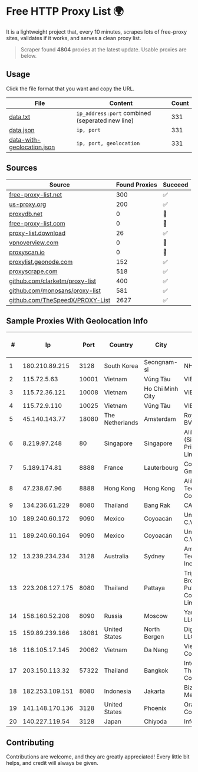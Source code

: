 
# Free HTTP Proxy List 🌍

It is a lightweight project that, every 10 minutes, scrapes lots of free-proxy sites, validates if it works, and serves a clean proxy list.


> Scraper found **4804** proxies at the latest update. Usable proxies are below.

## Usage

Click the file format that you want and copy the URL.


|File|Content|Count|
|----|-------|-----|
|[data.txt](https://raw.githubusercontent.com/themiralay/Proxy-List-World/master/data.txt)|`ip_address:port` combined (seperated new line)|331|
|[data.json](https://raw.githubusercontent.com/themiralay/Proxy-List-World/master/data.json)|`ip, port`|331|
|[data-with-geolocation.json](https://raw.githubusercontent.com/themiralay/Proxy-List-World/master/data-with-geolocation.json)|`ip, port, geolocation`|331|

## Sources

|Source|Found Proxies|Succeed|
|------|-------------|-------|
|[free-proxy-list.net](https://free-proxy-list.net)|300|✅|
|[us-proxy.org](https://www.us-proxy.org)|200|✅|
|[proxydb.net](http://proxydb.net)|0|🚫|
|[free-proxy-list.com](https://free-proxy-list.com/?page=&port=&type%5B%5D=http&type%5B%5D=https&up_time=0&search=Search)|0|🚫|
|[proxy-list.download](https://www.proxy-list.download/HTTP)|26|✅|
|[vpnoverview.com](https://vpnoverview.com/privacy/anonymous-browsing/free-proxy-servers)|0|🚫|
|[proxyscan.io](https://www.proxyscan.io)|0|🚫|
|[proxylist.geonode.com](https://proxylist.geonode.com/api/proxy-list?limit=300&page=1&sort_by=lastChecked&sort_type=desc&protocols=http,https)|152|✅|
|[proxyscrape.com](https://api.proxyscrape.com/v2/?request=displayproxies&protocol=http&timeout=10000&country=all&ssl=all&anonymity=all)|518|✅|
|[github.com/clarketm/proxy-list](https://raw.githubusercontent.com/clarketm/proxy-list/master/proxy-list-raw.txt)|400|✅|
|[github.com/monosans/proxy-list](https://raw.githubusercontent.com/monosans/proxy-list/main/proxies/http.txt)|581|✅|
|[github.com/TheSpeedX/PROXY-List](https://raw.githubusercontent.com/TheSpeedX/PROXY-List/master/http.txt)|2627|✅|


## Sample Proxies With Geolocation Info

|#|Ip|Port|Country|City|Internet Service Provider|
|-|--|----|-------|----|-------------------------|
|1|180.210.89.215|3128|South Korea|Seongnam-si|NHNCLOUD|
|2|115.72.5.63|10001|Vietnam|Vũng Tàu|VIETELmetro|
|3|115.72.36.121|10008|Vietnam|Ho Chi Minh City|VIETELmetro|
|4|115.72.9.110|10025|Vietnam|Vũng Tàu|VIETELmetro|
|5|45.140.143.77|18080|The Netherlands|Amsterdam|RoyaleHosting BV|
|6|8.219.97.248|80|Singapore|Singapore|Alibaba Cloud (Singapore) Private Limited|
|7|5.189.174.81|8888|France|Lauterbourg|Contabo GmbH|
|8|47.238.67.96|8888|Hong Kong|Hong Kong|Alibaba (US) Technology Co., Ltd.|
|9|134.236.61.229|8080|Thailand|Bang Rak|CAT-BB|
|10|189.240.60.172|9090|Mexico|Coyoacán|Uninet S.A. de C.V.|
|11|189.240.60.164|9090|Mexico|Coyoacán|Uninet S.A. de C.V.|
|12|13.239.234.234|3128|Australia|Sydney|Amazon Technologies Inc.|
|13|223.206.127.175|8080|Thailand|Pattaya|Triple T Broadband Public Company Limited|
|14|158.160.52.208|8090|Russia|Moscow|Yandex.Cloud LLC|
|15|159.89.239.166|18081|United States|North Bergen|DigitalOcean, LLC|
|16|116.105.17.145|20062|Vietnam|Da Nang|Viettel Corporation|
|17|203.150.113.32|57322|Thailand|Bangkok|Internet Thailand Company Ltd.|
|18|182.253.109.151|8080|Indonesia|Jakarta|Biznet Metronet|
|19|141.148.170.136|3128|United States|Phoenix|Oracle Corporation|
|20|140.227.119.54|3128|Japan|Chiyoda|InfoSphere|



## Contributing

Contributions are welcome, and they are greatly appreciated! Every
little bit helps, and credit will always be given.

